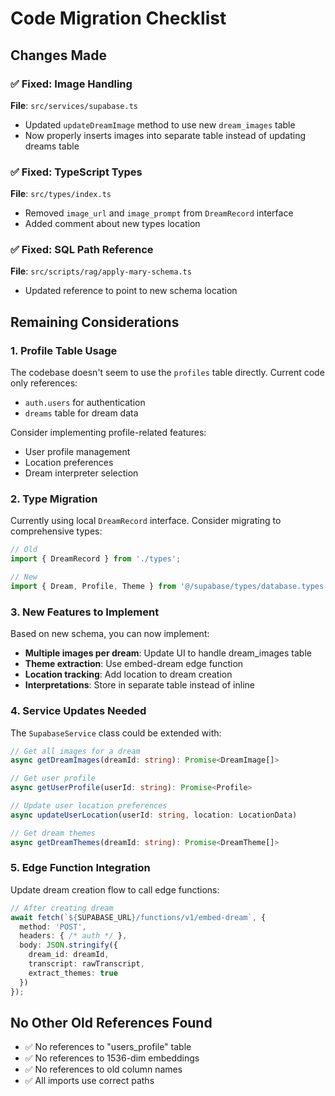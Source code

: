 # Code Migration Checklist

## Changes Made

### ✅ Fixed: Image Handling
**File**: `src/services/supabase.ts`
- Updated `updateDreamImage` method to use new `dream_images` table
- Now properly inserts images into separate table instead of updating dreams table

### ✅ Fixed: TypeScript Types
**File**: `src/types/index.ts`
- Removed `image_url` and `image_prompt` from `DreamRecord` interface
- Added comment about new types location

### ✅ Fixed: SQL Path Reference
**File**: `src/scripts/rag/apply-mary-schema.ts`
- Updated reference to point to new schema location

## Remaining Considerations

### 1. Profile Table Usage
The codebase doesn't seem to use the `profiles` table directly. Current code only references:
- `auth.users` for authentication
- `dreams` table for dream data

Consider implementing profile-related features:
- User profile management
- Location preferences
- Dream interpreter selection

### 2. Type Migration
Currently using local `DreamRecord` interface. Consider migrating to comprehensive types:
```typescript
// Old
import { DreamRecord } from './types';

// New
import { Dream, Profile, Theme } from '@/supabase/types/database.types';
```

### 3. New Features to Implement
Based on new schema, you can now implement:
- **Multiple images per dream**: Update UI to handle dream_images table
- **Theme extraction**: Use embed-dream edge function
- **Location tracking**: Add location to dream creation
- **Interpretations**: Store in separate table instead of inline

### 4. Service Updates Needed
The `SupabaseService` class could be extended with:
```typescript
// Get all images for a dream
async getDreamImages(dreamId: string): Promise<DreamImage[]>

// Get user profile
async getUserProfile(userId: string): Promise<Profile>

// Update user location preferences
async updateUserLocation(userId: string, location: LocationData)

// Get dream themes
async getDreamThemes(dreamId: string): Promise<DreamTheme[]>
```

### 5. Edge Function Integration
Update dream creation flow to call edge functions:
```typescript
// After creating dream
await fetch(`${SUPABASE_URL}/functions/v1/embed-dream`, {
  method: 'POST',
  headers: { /* auth */ },
  body: JSON.stringify({ 
    dream_id: dreamId,
    transcript: rawTranscript,
    extract_themes: true 
  })
});
```

## No Other Old References Found
- ✅ No references to "users_profile" table
- ✅ No references to 1536-dim embeddings
- ✅ No references to old column names
- ✅ All imports use correct paths